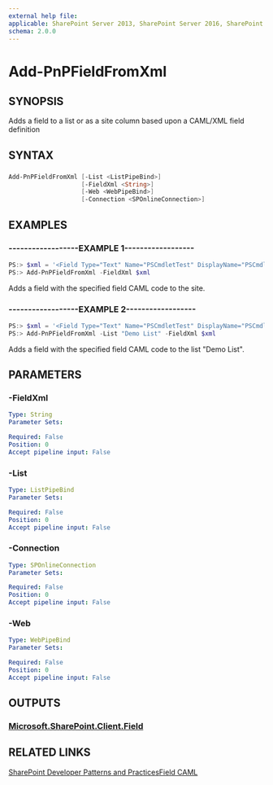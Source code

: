 ```yaml
---
external help file:
applicable: SharePoint Server 2013, SharePoint Server 2016, SharePoint Online
schema: 2.0.0
---
```

# Add-PnPFieldFromXml

## SYNOPSIS
Adds a field to a list or as a site column based upon a CAML/XML field definition

## SYNTAX 

### 
```powershell
Add-PnPFieldFromXml [-List <ListPipeBind>]
                    [-FieldXml <String>]
                    [-Web <WebPipeBind>]
                    [-Connection <SPOnlineConnection>]
```

## EXAMPLES

### ------------------EXAMPLE 1------------------
```powershell
PS:> $xml = '<Field Type="Text" Name="PSCmdletTest" DisplayName="PSCmdletTest" ID="{27d81055-f208-41c9-a976-61c5473eed4a}" Group="Test" Required="FALSE" StaticName="PSCmdletTest" />'
PS:> Add-PnPFieldFromXml -FieldXml $xml
```

Adds a field with the specified field CAML code to the site.

### ------------------EXAMPLE 2------------------
```powershell
PS:> $xml = '<Field Type="Text" Name="PSCmdletTest" DisplayName="PSCmdletTest" ID="{27d81055-f208-41c9-a976-61c5473eed4a}" Group="Test" Required="FALSE" StaticName="PSCmdletTest" />'
PS:> Add-PnPFieldFromXml -List "Demo List" -FieldXml $xml
```

Adds a field with the specified field CAML code to the list "Demo List".

## PARAMETERS

### -FieldXml


```yaml
Type: String
Parameter Sets: 

Required: False
Position: 0
Accept pipeline input: False
```

### -List


```yaml
Type: ListPipeBind
Parameter Sets: 

Required: False
Position: 0
Accept pipeline input: False
```

### -Connection


```yaml
Type: SPOnlineConnection
Parameter Sets: 

Required: False
Position: 0
Accept pipeline input: False
```

### -Web


```yaml
Type: WebPipeBind
Parameter Sets: 

Required: False
Position: 0
Accept pipeline input: False
```

## OUTPUTS

### [Microsoft.SharePoint.Client.Field](https://msdn.microsoft.com/en-us/library/microsoft.sharepoint.client.field.aspx)

## RELATED LINKS

[SharePoint Developer Patterns and Practices](http://aka.ms/sppnp)[Field CAML](http://msdn.microsoft.com/en-us/library/office/ms437580(v=office.15).aspx)